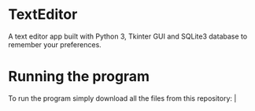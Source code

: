 # TextEditor
A text editor app built with Python 3, Tkinter GUI and SQLite3 database to remember your preferences.

# Running the program
To run the program simply download all the files from this repository:
|[](images/download.jpg)
